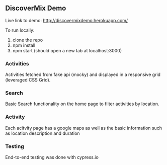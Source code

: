 ## DiscoverMix Demo
Live link to demo: http://discovermixdemo.herokuapp.com/  

To run locally:
1. clone the repo
2. npm install
3. npm start (should open a new tab at localhost:3000)

### Activities
Activities fetched from fake api (mocky) and displayed in a responsive grid (leveraged CSS Grid).
### Search
Basic Search functionality on the home page to filter activities by location.
### Activity
Each acitvity page has a google maps as well as the basic information such as location description and duration
### Testing
End-to-end testing was done with cypress.io
